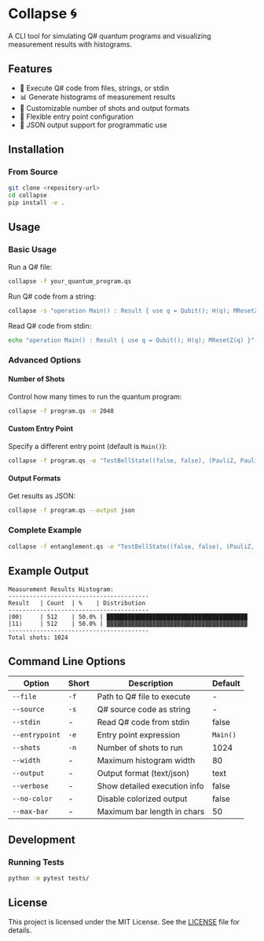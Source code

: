 # Collapse 🌀

A CLI tool for simulating Q# quantum programs and visualizing measurement results with histograms.

## Features

- 🚀 Execute Q# code from files, strings, or stdin
- 📊 Generate histograms of measurement results
- 🎯 Customizable number of shots and output formats
- 🔧 Flexible entry point configuration
- 📄 JSON output support for programmatic use

## Installation

### From Source

```bash
git clone <repository-url>
cd collapse
pip install -e .
```

## Usage

### Basic Usage

Run a Q# file:
```bash
collapse -f your_quantum_program.qs
```

Run Q# code from a string:
```bash
collapse -s "operation Main() : Result { use q = Qubit(); H(q); MResetZ(q) }"
```

Read Q# code from stdin:
```bash
echo "operation Main() : Result { use q = Qubit(); H(q); MResetZ(q) }" | collapse --stdin
```

### Advanced Options

#### Number of Shots
Control how many times to run the quantum program:
```bash
collapse -f program.qs -n 2048
```

#### Custom Entry Point
Specify a different entry point (default is `Main()`):
```bash
collapse -f program.qs -e "TestBellState((false, false), (PauliZ, PauliZ))"
```

#### Output Formats
Get results as JSON:
```bash
collapse -f program.qs --output json
```

### Complete Example

```bash
collapse -f entanglement.qs -e "TestBellState((false, false), (PauliZ, PauliZ))" -n 1024 --verbose
```

## Example Output

```
Measurement Results Histogram:
----------------------------------------
Result   | Count  | %    | Distribution
----------------------------------------
|00⟩     | 512    | 50.0% | ████████████████████████████████████████
|11⟩     | 512    | 50.0% | ▓▓▓▓▓▓▓▓▓▓▓▓▓▓▓▓▓▓▓▓▓▓▓▓▓▓▓▓▓▓▓▓▓▓▓▓▓▓▓▓
----------------------------------------
Total shots: 1024
```

## Command Line Options

| Option | Short | Description | Default |
|--------|-------|-------------|---------|
| `--file` | `-f` | Path to Q# file to execute | - |
| `--source` | `-s` | Q# source code as string | - |
| `--stdin` | - | Read Q# code from stdin | false |
| `--entrypoint` | `-e` | Entry point expression | `Main()` |
| `--shots` | `-n` | Number of shots to run | 1024 |
| `--width` | - | Maximum histogram width | 80 |
| `--output` | - | Output format (text/json) | text |
| `--verbose` | - | Show detailed execution info | false |
| `--no-color` | - | Disable colorized output | false |
| `--max-bar` | - | Maximum bar length in chars | 50 |

## Development

### Running Tests

```bash
python -m pytest tests/
```

## License

This project is licensed under the MIT License. See the [LICENSE](LICENSE) file for details.